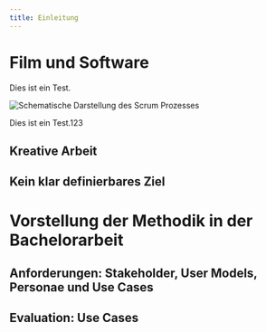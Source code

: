 ```yaml
---
title: Einleitung
---
```


# Film und Software

Dies ist ein Test.

![Schematische Darstellung des Scrum Prozesses](http://download.heart-co.de/Bildschirmfoto%202015-06-22%20um%2012.06.07.png)

Dies ist ein Test.123

## Kreative Arbeit

## Kein klar definierbares Ziel

# Vorstellung der Methodik in der Bachelorarbeit

## Anforderungen: Stakeholder, User Models, Personae und Use Cases

## Evaluation: Use Cases